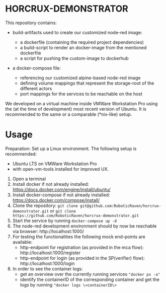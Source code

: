 # HORCRUX-DEMONSTRATOR
This repository contains:
- build-artifacts used to create our customized node-red image:
	- a dockerfile (containing the required project dependencies)
	- a build-script to render an docker-image from the mentioned dockerfile
	- a script for pushing the custom-image to dockerhub

- a docker-compose file:
	- referencing our customized alpine-based node-red image
	- defining volume mappings that represent the storage-root of the different actors
	- port mappings for the services to be reachable on the host
	
We developed on a virtual machine inside VMWare Workstation Pro using the (at the time of development) most recent version of Ubuntu. It is recommended to the same or a comparable (*nix-like) setup.


# Usage
Preparation: Set up a Linux environment. The following setup is recommended:
- Ubuntu LTS on VMWare Workstation Pro 
- with open-vm-tools installed for improved UX.

1. Open a terminal
2. Install docker if not already installed: https://docs.docker.com/engine/install/ubuntu/
3. Install docker-compose if not already installed: https://docs.docker.com/compose/install/
4. Clone the repository:
``git clone git@github.com:RoboticRaven/horcrux-demonstrator.git`` or ``git clone https://github.com/RoboticRaven/horcrux-demonstrator.git``
5. Start the service by running
``docker-compose up -d``
6. The node-red development environment should by now be reachable via browser:
	http://localhost:1000/
7. For testing the functionalities the following mock end-points are available:
	- http-endpoint for registration (as provided in the mca flow): http://localhost:1000/register
	- http-endpoint for login (as provided in the SP(verifier) flow): http://localhost:1000/login
8. In order to see the container logs:
	- get an overview over the currently running services
	 ``"docker ps -a"``
	- identify the containerID of the corresponding container and get the logs by running
	 ``"docker logs \<containerID\>``
